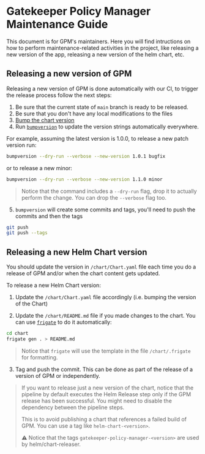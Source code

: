 # Gatekeeper Policy Manager Maintenance Guide

This document is for GPM's maintainers. Here you will find intructions on how to perform maintenance-related activities in the project, like releasing a new version of the app, releasing a new version of the helm chart, etc.

## Releasing a new version of GPM

Releasing a new version of GPM is done automatically with our CI, to trigger the release process follow the next steps:

1. Be sure that the current state of `main` branch is ready to be released.
2. Be sure that you don't have any local modifications to the files
3. [Bump the chart version](#releasing-a-new-helm-chart-version)
4. Run [`bumpversion`](https://github.com/c4urself/bump2version/#installation) to update the version strings automatically everywhere.

For example, assuming the latest version is 1.0.0, to release a new patch version run:

```bash
bumpversion --dry-run --verbose --new-version 1.0.1 bugfix
```

or to release a new minor:

```bash
bumpversion --dry-run --verbose --new-version 1.1.0 minor
```

> Notice that the command includes a `--dry-run` flag, drop it to actually perform the change. You can drop the `--verbose` flag too.

5. `bumpversion` will create some commits and tags, you'll need to push the commits and then the tags

```bash
git push
git push --tags
```

## Releasing a new Helm Chart version

You should update the version in `/chart/Chart.yaml` file each time you do a release of GPM and/or when the chart content gets updated.

To release a new Helm Chart version:

1. Update the `/chart/Chart.yaml` file accordingly (i.e. bumping the version of the Chart)

2. Update the `/chart/README.md` file if you made changes to the chart. You can use [`frigate`](https://frigate.readthedocs.io/) to do it automatically:

```bash
cd chart
frigate gen . > README.md
```

> Notice that `frigate` will use the template in the file `/chart/.frigate` for formatting.

3. Tag and push the commit. This can be done as part of the release of a version of GPM or independently.

> If you want to release just a new version of the chart, notice that the pipeline by default executes the Helm Release step only if the GPM release has been successful. You might need to disable the dependency between the pipeline steps.
>
> This is to avoid publishing a chart that references a failed build of GPM.
> You can use a tag like `helm-chart-<version>`.
>
> ⚠️ Notice that the tags `gatekeeper-policy-manager-<version>` are used by helm/chart-releaser.
